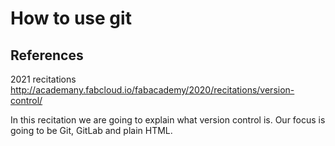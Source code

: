 # How to use git


## References

2021 recitations
http://academany.fabcloud.io/fabacademy/2020/recitations/version-control/

In this recitation we are going to explain what version control is. Our focus is going to be Git, GitLab and plain HTML.
